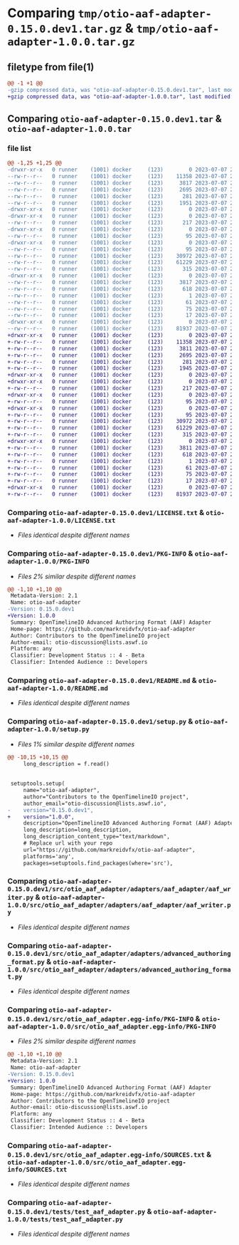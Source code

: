 # Comparing `tmp/otio-aaf-adapter-0.15.0.dev1.tar.gz` & `tmp/otio-aaf-adapter-1.0.0.tar.gz`

## filetype from file(1)

```diff
@@ -1 +1 @@
-gzip compressed data, was "otio-aaf-adapter-0.15.0.dev1.tar", last modified: Fri Jul  7 22:06:47 2023, max compression
+gzip compressed data, was "otio-aaf-adapter-1.0.0.tar", last modified: Fri Jul  7 22:16:50 2023, max compression
```

## Comparing `otio-aaf-adapter-0.15.0.dev1.tar` & `otio-aaf-adapter-1.0.0.tar`

### file list

```diff
@@ -1,25 +1,25 @@
-drwxr-xr-x   0 runner    (1001) docker     (123)        0 2023-07-07 22:06:47.879032 otio-aaf-adapter-0.15.0.dev1/
--rw-r--r--   0 runner    (1001) docker     (123)    11358 2023-07-07 22:06:39.000000 otio-aaf-adapter-0.15.0.dev1/LICENSE.txt
--rw-r--r--   0 runner    (1001) docker     (123)     3817 2023-07-07 22:06:47.879032 otio-aaf-adapter-0.15.0.dev1/PKG-INFO
--rw-r--r--   0 runner    (1001) docker     (123)     2695 2023-07-07 22:06:39.000000 otio-aaf-adapter-0.15.0.dev1/README.md
--rw-r--r--   0 runner    (1001) docker     (123)      281 2023-07-07 22:06:47.879032 otio-aaf-adapter-0.15.0.dev1/setup.cfg
--rw-r--r--   0 runner    (1001) docker     (123)     1951 2023-07-07 22:06:39.000000 otio-aaf-adapter-0.15.0.dev1/setup.py
-drwxr-xr-x   0 runner    (1001) docker     (123)        0 2023-07-07 22:06:47.871032 otio-aaf-adapter-0.15.0.dev1/src/
-drwxr-xr-x   0 runner    (1001) docker     (123)        0 2023-07-07 22:06:47.875032 otio-aaf-adapter-0.15.0.dev1/src/otio_aaf_adapter/
--rw-r--r--   0 runner    (1001) docker     (123)      217 2023-07-07 22:06:39.000000 otio-aaf-adapter-0.15.0.dev1/src/otio_aaf_adapter/__init__.py
-drwxr-xr-x   0 runner    (1001) docker     (123)        0 2023-07-07 22:06:47.875032 otio-aaf-adapter-0.15.0.dev1/src/otio_aaf_adapter/adapters/
--rw-r--r--   0 runner    (1001) docker     (123)       95 2023-07-07 22:06:39.000000 otio-aaf-adapter-0.15.0.dev1/src/otio_aaf_adapter/adapters/__init__.py
-drwxr-xr-x   0 runner    (1001) docker     (123)        0 2023-07-07 22:06:47.875032 otio-aaf-adapter-0.15.0.dev1/src/otio_aaf_adapter/adapters/aaf_adapter/
--rw-r--r--   0 runner    (1001) docker     (123)       95 2023-07-07 22:06:39.000000 otio-aaf-adapter-0.15.0.dev1/src/otio_aaf_adapter/adapters/aaf_adapter/__init__.py
--rw-r--r--   0 runner    (1001) docker     (123)    30972 2023-07-07 22:06:39.000000 otio-aaf-adapter-0.15.0.dev1/src/otio_aaf_adapter/adapters/aaf_adapter/aaf_writer.py
--rw-r--r--   0 runner    (1001) docker     (123)    61229 2023-07-07 22:06:39.000000 otio-aaf-adapter-0.15.0.dev1/src/otio_aaf_adapter/adapters/advanced_authoring_format.py
--rw-r--r--   0 runner    (1001) docker     (123)      315 2023-07-07 22:06:39.000000 otio-aaf-adapter-0.15.0.dev1/src/otio_aaf_adapter/plugin_manifest.json
-drwxr-xr-x   0 runner    (1001) docker     (123)        0 2023-07-07 22:06:47.875032 otio-aaf-adapter-0.15.0.dev1/src/otio_aaf_adapter.egg-info/
--rw-r--r--   0 runner    (1001) docker     (123)     3817 2023-07-07 22:06:47.000000 otio-aaf-adapter-0.15.0.dev1/src/otio_aaf_adapter.egg-info/PKG-INFO
--rw-r--r--   0 runner    (1001) docker     (123)      618 2023-07-07 22:06:47.000000 otio-aaf-adapter-0.15.0.dev1/src/otio_aaf_adapter.egg-info/SOURCES.txt
--rw-r--r--   0 runner    (1001) docker     (123)        1 2023-07-07 22:06:47.000000 otio-aaf-adapter-0.15.0.dev1/src/otio_aaf_adapter.egg-info/dependency_links.txt
--rw-r--r--   0 runner    (1001) docker     (123)       61 2023-07-07 22:06:47.000000 otio-aaf-adapter-0.15.0.dev1/src/otio_aaf_adapter.egg-info/entry_points.txt
--rw-r--r--   0 runner    (1001) docker     (123)       75 2023-07-07 22:06:47.000000 otio-aaf-adapter-0.15.0.dev1/src/otio_aaf_adapter.egg-info/requires.txt
--rw-r--r--   0 runner    (1001) docker     (123)       17 2023-07-07 22:06:47.000000 otio-aaf-adapter-0.15.0.dev1/src/otio_aaf_adapter.egg-info/top_level.txt
-drwxr-xr-x   0 runner    (1001) docker     (123)        0 2023-07-07 22:06:47.879032 otio-aaf-adapter-0.15.0.dev1/tests/
--rw-r--r--   0 runner    (1001) docker     (123)    81937 2023-07-07 22:06:39.000000 otio-aaf-adapter-0.15.0.dev1/tests/test_aaf_adapter.py
+drwxr-xr-x   0 runner    (1001) docker     (123)        0 2023-07-07 22:16:50.919180 otio-aaf-adapter-1.0.0/
+-rw-r--r--   0 runner    (1001) docker     (123)    11358 2023-07-07 22:16:42.000000 otio-aaf-adapter-1.0.0/LICENSE.txt
+-rw-r--r--   0 runner    (1001) docker     (123)     3811 2023-07-07 22:16:50.919180 otio-aaf-adapter-1.0.0/PKG-INFO
+-rw-r--r--   0 runner    (1001) docker     (123)     2695 2023-07-07 22:16:42.000000 otio-aaf-adapter-1.0.0/README.md
+-rw-r--r--   0 runner    (1001) docker     (123)      281 2023-07-07 22:16:50.919180 otio-aaf-adapter-1.0.0/setup.cfg
+-rw-r--r--   0 runner    (1001) docker     (123)     1945 2023-07-07 22:16:42.000000 otio-aaf-adapter-1.0.0/setup.py
+drwxr-xr-x   0 runner    (1001) docker     (123)        0 2023-07-07 22:16:50.911180 otio-aaf-adapter-1.0.0/src/
+drwxr-xr-x   0 runner    (1001) docker     (123)        0 2023-07-07 22:16:50.915180 otio-aaf-adapter-1.0.0/src/otio_aaf_adapter/
+-rw-r--r--   0 runner    (1001) docker     (123)      217 2023-07-07 22:16:42.000000 otio-aaf-adapter-1.0.0/src/otio_aaf_adapter/__init__.py
+drwxr-xr-x   0 runner    (1001) docker     (123)        0 2023-07-07 22:16:50.919180 otio-aaf-adapter-1.0.0/src/otio_aaf_adapter/adapters/
+-rw-r--r--   0 runner    (1001) docker     (123)       95 2023-07-07 22:16:42.000000 otio-aaf-adapter-1.0.0/src/otio_aaf_adapter/adapters/__init__.py
+drwxr-xr-x   0 runner    (1001) docker     (123)        0 2023-07-07 22:16:50.919180 otio-aaf-adapter-1.0.0/src/otio_aaf_adapter/adapters/aaf_adapter/
+-rw-r--r--   0 runner    (1001) docker     (123)       95 2023-07-07 22:16:42.000000 otio-aaf-adapter-1.0.0/src/otio_aaf_adapter/adapters/aaf_adapter/__init__.py
+-rw-r--r--   0 runner    (1001) docker     (123)    30972 2023-07-07 22:16:42.000000 otio-aaf-adapter-1.0.0/src/otio_aaf_adapter/adapters/aaf_adapter/aaf_writer.py
+-rw-r--r--   0 runner    (1001) docker     (123)    61229 2023-07-07 22:16:42.000000 otio-aaf-adapter-1.0.0/src/otio_aaf_adapter/adapters/advanced_authoring_format.py
+-rw-r--r--   0 runner    (1001) docker     (123)      315 2023-07-07 22:16:42.000000 otio-aaf-adapter-1.0.0/src/otio_aaf_adapter/plugin_manifest.json
+drwxr-xr-x   0 runner    (1001) docker     (123)        0 2023-07-07 22:16:50.919180 otio-aaf-adapter-1.0.0/src/otio_aaf_adapter.egg-info/
+-rw-r--r--   0 runner    (1001) docker     (123)     3811 2023-07-07 22:16:50.000000 otio-aaf-adapter-1.0.0/src/otio_aaf_adapter.egg-info/PKG-INFO
+-rw-r--r--   0 runner    (1001) docker     (123)      618 2023-07-07 22:16:50.000000 otio-aaf-adapter-1.0.0/src/otio_aaf_adapter.egg-info/SOURCES.txt
+-rw-r--r--   0 runner    (1001) docker     (123)        1 2023-07-07 22:16:50.000000 otio-aaf-adapter-1.0.0/src/otio_aaf_adapter.egg-info/dependency_links.txt
+-rw-r--r--   0 runner    (1001) docker     (123)       61 2023-07-07 22:16:50.000000 otio-aaf-adapter-1.0.0/src/otio_aaf_adapter.egg-info/entry_points.txt
+-rw-r--r--   0 runner    (1001) docker     (123)       75 2023-07-07 22:16:50.000000 otio-aaf-adapter-1.0.0/src/otio_aaf_adapter.egg-info/requires.txt
+-rw-r--r--   0 runner    (1001) docker     (123)       17 2023-07-07 22:16:50.000000 otio-aaf-adapter-1.0.0/src/otio_aaf_adapter.egg-info/top_level.txt
+drwxr-xr-x   0 runner    (1001) docker     (123)        0 2023-07-07 22:16:50.919180 otio-aaf-adapter-1.0.0/tests/
+-rw-r--r--   0 runner    (1001) docker     (123)    81937 2023-07-07 22:16:42.000000 otio-aaf-adapter-1.0.0/tests/test_aaf_adapter.py
```

### Comparing `otio-aaf-adapter-0.15.0.dev1/LICENSE.txt` & `otio-aaf-adapter-1.0.0/LICENSE.txt`

 * *Files identical despite different names*

### Comparing `otio-aaf-adapter-0.15.0.dev1/PKG-INFO` & `otio-aaf-adapter-1.0.0/PKG-INFO`

 * *Files 2% similar despite different names*

```diff
@@ -1,10 +1,10 @@
 Metadata-Version: 2.1
 Name: otio-aaf-adapter
-Version: 0.15.0.dev1
+Version: 1.0.0
 Summary: OpenTimelineIO Advanced Authoring Format (AAF) Adapter
 Home-page: https://github.com/markreidvfx/otio-aaf-adapter
 Author: Contributors to the OpenTimelineIO project
 Author-email: otio-discussion@lists.aswf.io
 Platform: any
 Classifier: Development Status :: 4 - Beta
 Classifier: Intended Audience :: Developers
```

### Comparing `otio-aaf-adapter-0.15.0.dev1/README.md` & `otio-aaf-adapter-1.0.0/README.md`

 * *Files identical despite different names*

### Comparing `otio-aaf-adapter-0.15.0.dev1/setup.py` & `otio-aaf-adapter-1.0.0/setup.py`

 * *Files 1% similar despite different names*

```diff
@@ -10,15 +10,15 @@
     long_description = f.read()
 
 
 setuptools.setup(
     name="otio-aaf-adapter",
     author="Contributors to the OpenTimelineIO project",
     author_email="otio-discussion@lists.aswf.io",
-    version="0.15.0.dev1",
+    version="1.0.0",
     description="OpenTimelineIO Advanced Authoring Format (AAF) Adapter",
     long_description=long_description,
     long_description_content_type="text/markdown",
     # Replace url with your repo
     url="https://github.com/markreidvfx/otio-aaf-adapter",
     platforms='any',
     packages=setuptools.find_packages(where='src'),
```

### Comparing `otio-aaf-adapter-0.15.0.dev1/src/otio_aaf_adapter/adapters/aaf_adapter/aaf_writer.py` & `otio-aaf-adapter-1.0.0/src/otio_aaf_adapter/adapters/aaf_adapter/aaf_writer.py`

 * *Files identical despite different names*

### Comparing `otio-aaf-adapter-0.15.0.dev1/src/otio_aaf_adapter/adapters/advanced_authoring_format.py` & `otio-aaf-adapter-1.0.0/src/otio_aaf_adapter/adapters/advanced_authoring_format.py`

 * *Files identical despite different names*

### Comparing `otio-aaf-adapter-0.15.0.dev1/src/otio_aaf_adapter.egg-info/PKG-INFO` & `otio-aaf-adapter-1.0.0/src/otio_aaf_adapter.egg-info/PKG-INFO`

 * *Files 2% similar despite different names*

```diff
@@ -1,10 +1,10 @@
 Metadata-Version: 2.1
 Name: otio-aaf-adapter
-Version: 0.15.0.dev1
+Version: 1.0.0
 Summary: OpenTimelineIO Advanced Authoring Format (AAF) Adapter
 Home-page: https://github.com/markreidvfx/otio-aaf-adapter
 Author: Contributors to the OpenTimelineIO project
 Author-email: otio-discussion@lists.aswf.io
 Platform: any
 Classifier: Development Status :: 4 - Beta
 Classifier: Intended Audience :: Developers
```

### Comparing `otio-aaf-adapter-0.15.0.dev1/src/otio_aaf_adapter.egg-info/SOURCES.txt` & `otio-aaf-adapter-1.0.0/src/otio_aaf_adapter.egg-info/SOURCES.txt`

 * *Files identical despite different names*

### Comparing `otio-aaf-adapter-0.15.0.dev1/tests/test_aaf_adapter.py` & `otio-aaf-adapter-1.0.0/tests/test_aaf_adapter.py`

 * *Files identical despite different names*

